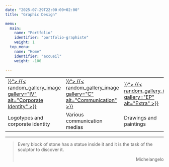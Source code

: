 ```yaml
---
date: "2025-07-29T22:00:00+02:00"
title: "Graphic Design"

menu:
  main:
    name: "Portfolio"
    identifier: "portfolio-graphiste"
    weight: 1
  top_menu:
    name: "Home"
    identifier: "accueil"
    weight: -100

---
```

<table class="identitevisuelle" title="graphisme">
<tr><td>
  <a href="{{< relref "identite-visuelle.en.md" >}}">
  {{< random_gallery_image gallery="IV" alt="Corporate Identity" >}}
  </a>
</td><td>
  <a href="{{< relref "typo-et-edition.en.md" >}}">
  {{< random_gallery_image gallery="C" alt="Communication" >}}
  </a>
</td><td>
  <a href="{{< relref "en-plus.en.md" >}}">
  {{< random_gallery_image gallery="EP" alt="Extra" >}}
  </a>
</td></tr>
<tr>
<td class="textaccueil">Logotypes and corporate identity</td>
<td class="textaccueil">Various communication medias</td>
<td class="textaccueil">Drawings and paintings</td>
</tr>
</table>


---

> Every block of stone has a statue inside it and it is the task of the sculptor to discover it.
> <p style="text-align: right;">Michelangelo</p>
